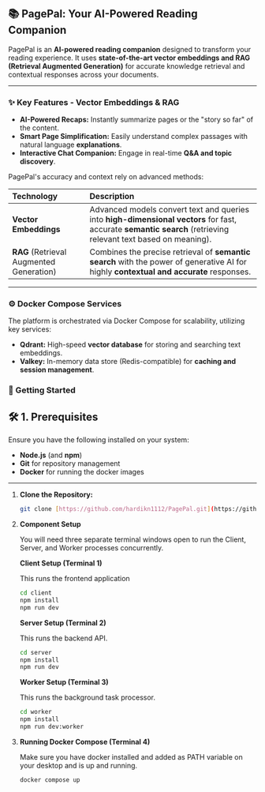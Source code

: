 ## 📚 PagePal: Your AI-Powered Reading Companion

PagePal is an **AI-powered reading companion** designed to transform your reading experience. It uses **state-of-the-art vector embeddings and RAG (Retrieval Augmented Generation)** for accurate knowledge retrieval and contextual responses across your documents.

---

### ✨ Key Features - Vector Embeddings & RAG

* **AI-Powered Recaps:** Instantly summarize pages or the "story so far" of the content.
* **Smart Page Simplification:** Easily understand complex passages with natural language **explanations**.
* **Interactive Chat Companion:** Engage in real-time **Q&A and topic discovery**.

PagePal's accuracy and context rely on advanced methods:

| Technology | Description |
| :--- | :--- |
| **Vector Embeddings** | Advanced models convert text and queries into **high-dimensional vectors** for fast, accurate **semantic search** (retrieving relevant text based on meaning). |
| **RAG** (Retrieval Augmented Generation) | Combines the precise retrieval of **semantic search** with the power of generative AI for highly **contextual and accurate** responses. |

---

### ⚙️ Docker Compose Services

The platform is orchestrated via Docker Compose for scalability, utilizing key services:

* **Qdrant:** High-speed **vector database** for storing and searching text embeddings.
* **Valkey:** In-memory data store (Redis-compatible) for **caching and session management**.

### 🚀 Getting Started

## 🛠️ 1. Prerequisites

Ensure you have the following installed on your system:

* **Node.js** (and **npm**)
* **Git** for repository management
* **Docker** for running the docker images

---

1.  **Clone the Repository:**
    ```bash
    git clone [https://github.com/hardikn1112/PagePal.git](https://github.com/hardikn1112/PagePal.git)
    ```
    
2.  **Component Setup**

    You will need three separate terminal windows open to run the Client, Server, and Worker processes concurrently.
      
    **Client Setup (Terminal 1)**
    
    This runs the frontend application
    ```bash
    cd client
    npm install
    npm run dev
    ```
    
    **Server Setup (Terminal 2)**
    
    This runs the backend API.
    ```bash
    cd server
    npm install
    npm run dev
    ```
    
    **Worker Setup (Terminal 3)**
    
    This runs the background task processor.
    ````bash
    cd worker
    npm install
    npm run dev:worker
    ````
    
4.  **Running Docker Compose (Terminal 4)**
    
    Make sure you have docker installed and added as PATH variable on your desktop and is up and running.
    ````bash
    docker compose up
    ````
    
